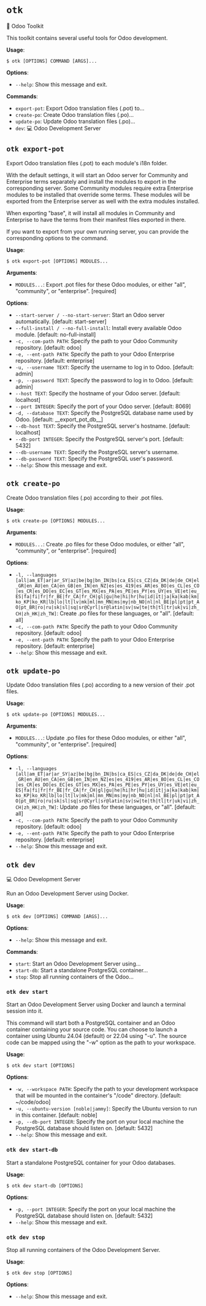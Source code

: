 # `otk`

🧰 Odoo Toolkit

This toolkit contains several useful tools for Odoo development.

**Usage**:

```console
$ otk [OPTIONS] COMMAND [ARGS]...
```

**Options**:

* `--help`: Show this message and exit.

**Commands**:

* `export-pot`: Export Odoo translation files (.pot) to...
* `create-po`: Create Odoo translation files (.po)...
* `update-po`: Update Odoo translation files (.po)...
* `dev`: 💻 Odoo Development Server

## `otk export-pot`

Export Odoo translation files (.pot) to each module&#x27;s i18n folder.

With the default settings, it will start an Odoo server for Community and Enterprise terms separately and install
the modules to export in the corresponding server. Some Community modules require extra Enterprise modules to be
installed that override some terms. These modules will be exported from the Enterprise server as well with the
extra modules installed.

When exporting &quot;base&quot;, it will install all modules in Community and Enterprise to have the terms from their
manifest files exported in there.

If you want to export from your own running server, you can provide the corresponding options to the command.

**Usage**:

```console
$ otk export-pot [OPTIONS] MODULES...
```

**Arguments**:

* `MODULES...`: Export .pot files for these Odoo modules, or either &quot;all&quot;, &quot;community&quot;, or &quot;enterprise&quot;.  [required]

**Options**:

* `--start-server / --no-start-server`: Start an Odoo server automatically.  [default: start-server]
* `--full-install / --no-full-install`: Install every available Odoo module.  [default: no-full-install]
* `-c, --com-path PATH`: Specify the path to your Odoo Community repository.  [default: odoo]
* `-e, --ent-path PATH`: Specify the path to your Odoo Enterprise repository.  [default: enterprise]
* `-u, --username TEXT`: Specify the username to log in to Odoo.  [default: admin]
* `-p, --password TEXT`: Specify the password to log in to Odoo.  [default: admin]
* `--host TEXT`: Specify the hostname of your Odoo server.  [default: localhost]
* `--port INTEGER`: Specify the port of your Odoo server.  [default: 8069]
* `-d, --database TEXT`: Specify the PostgreSQL database name used by Odoo.  [default: \_\_export_pot_db__]
* `--db-host TEXT`: Specify the PostgreSQL server&#x27;s hostname.  [default: localhost]
* `--db-port INTEGER`: Specify the PostgreSQL server&#x27;s port.  [default: 5432]
* `--db-username TEXT`: Specify the PostgreSQL server&#x27;s username.
* `--db-password TEXT`: Specify the PostgreSQL user&#x27;s password.
* `--help`: Show this message and exit.

## `otk create-po`

Create Odoo translation files (.po) according to their .pot files.

**Usage**:

```console
$ otk create-po [OPTIONS] MODULES...
```

**Arguments**:

* `MODULES...`: Create .po files for these Odoo modules, or either &quot;all&quot;, &quot;community&quot;, or &quot;enterprise&quot;.  [required]

**Options**:

* `-l, --languages [all|am_ET|ar|ar_SY|az|be|bg|bn_IN|bs|ca_ES|cs_CZ|da_DK|de|de_CH|el_GR|en_AU|en_CA|en_GB|en_IN|en_NZ|es|es_419|es_AR|es_BO|es_CL|es_CO|es_CR|es_DO|es_EC|es_GT|es_MX|es_PA|es_PE|es_PY|es_UY|es_VE|et|eu_ES|fa|fi|fr|fr_BE|fr_CA|fr_CH|gl|gu|he|hi|hr|hu|id|it|ja|ka|kab|km|ko_KP|ko_KR|lb|lo|lt|lv|mk|ml|mn_MN|ms|my|nb_NO|nl|nl_BE|pl|pt|pt_AO|pt_BR|ro|ru|sk|sl|sq|sr@Cyrl|sr@latin|sv|sw|te|th|tl|tr|uk|vi|zh_CH|zh_HK|zh_TW]`: Create .po files for these languages, or &quot;all&quot;.  [default: all]
* `-c, --com-path PATH`: Specify the path to your Odoo Community repository.  [default: odoo]
* `-e, --ent-path PATH`: Specify the path to your Odoo Enterprise repository.  [default: enterprise]
* `--help`: Show this message and exit.

## `otk update-po`

Update Odoo translation files (.po) according to a new version of their .pot files.

**Usage**:

```console
$ otk update-po [OPTIONS] MODULES...
```

**Arguments**:

* `MODULES...`: Update .po files for these Odoo modules, or either &quot;all&quot;, &quot;community&quot;, or &quot;enterprise&quot;.  [required]

**Options**:

* `-l, --languages [all|am_ET|ar|ar_SY|az|be|bg|bn_IN|bs|ca_ES|cs_CZ|da_DK|de|de_CH|el_GR|en_AU|en_CA|en_GB|en_IN|en_NZ|es|es_419|es_AR|es_BO|es_CL|es_CO|es_CR|es_DO|es_EC|es_GT|es_MX|es_PA|es_PE|es_PY|es_UY|es_VE|et|eu_ES|fa|fi|fr|fr_BE|fr_CA|fr_CH|gl|gu|he|hi|hr|hu|id|it|ja|ka|kab|km|ko_KP|ko_KR|lb|lo|lt|lv|mk|ml|mn_MN|ms|my|nb_NO|nl|nl_BE|pl|pt|pt_AO|pt_BR|ro|ru|sk|sl|sq|sr@Cyrl|sr@latin|sv|sw|te|th|tl|tr|uk|vi|zh_CH|zh_HK|zh_TW]`: Update .po files for these languages, or &quot;all&quot;.  [default: all]
* `-c, --com-path PATH`: Specify the path to your Odoo Community repository.  [default: odoo]
* `-e, --ent-path PATH`: Specify the path to your Odoo Enterprise repository.  [default: enterprise]
* `--help`: Show this message and exit.

## `otk dev`

💻 Odoo Development Server

Run an Odoo Development Server using Docker.

**Usage**:

```console
$ otk dev [OPTIONS] COMMAND [ARGS]...
```

**Options**:

* `--help`: Show this message and exit.

**Commands**:

* `start`: Start an Odoo Development Server using...
* `start-db`: Start a standalone PostgreSQL container...
* `stop`: Stop all running containers of the Odoo...

### `otk dev start`

Start an Odoo Development Server using Docker and launch a terminal session into it.

This command will start both a PostgreSQL container and an Odoo container containing your source code.
You can choose to launch a container using Ubuntu 24.04  (default) or 22.04  using &quot;-u&quot;.
The source code can be mapped using the &quot;-w&quot; option as the path to your workspace.

**Usage**:

```console
$ otk dev start [OPTIONS]
```

**Options**:

* `-w, --workspace PATH`: Specify the path to your development workspace that will be mounted in the container&#x27;s &quot;/code&quot; directory.  [default: ~/code/odoo]
* `-u, --ubuntu-version [noble|jammy]`: Specify the Ubuntu version to run in this container.  [default: noble]
* `-p, --db-port INTEGER`: Specify the port on your local machine the PostgreSQL database should listen on.  [default: 5432]
* `--help`: Show this message and exit.

### `otk dev start-db`

Start a standalone PostgreSQL container for your Odoo databases.

**Usage**:

```console
$ otk dev start-db [OPTIONS]
```

**Options**:

* `-p, --port INTEGER`: Specify the port on your local machine the PostgreSQL database should listen on.  [default: 5432]
* `--help`: Show this message and exit.

### `otk dev stop`

Stop all running containers of the Odoo Development Server.

**Usage**:

```console
$ otk dev stop [OPTIONS]
```

**Options**:

* `--help`: Show this message and exit.
